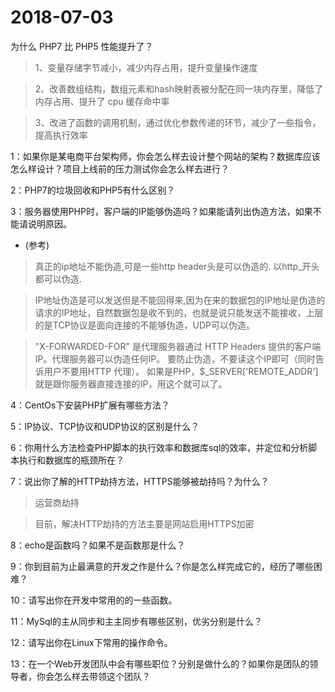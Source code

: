 # 2018-07-03
为什么 PHP7 比 PHP5 性能提升了？

> 1、变量存储字节减小，减少内存占用，提升变量操作速度

> 2、改善数组结构，数组元素和hash映射表被分配在同一块内存里，降低了内存占用、提升了 cpu 缓存命中率

> 3、改进了函数的调用机制，通过优化参数传递的环节，减少了一些指令，提高执行效率

1：如果你是某电商平台架构师，你会怎么样去设计整个网站的架构？数据库应该怎么样设计？项目上线前的压力测试你会怎么样去进行？



2：PHP7的垃圾回收和PHP5有什么区别？



3：服务器使用PHP时，客户端的IP能够伪造吗？如果能请列出伪造方法，如果不能请说明原因。
- (参考)

> 真正的ip地址不能伪造,可是一些http header头是可以伪造的.
以http_开头都可以伪造.

> IP地址伪造是可以发送但是不能回得来,因为在来的数据包的IP地址是伪造的请求的IP地址，自然数据包是收不到的，也就是说只能发送不能接收，上层的是TCP协议是面向连接的不能够伪造，UDP可以伪造。

> "X-FORWARDED-FOR" 是代理服务器通过 HTTP Headers 提供的客户端IP。代理服务器可以伪造任何IP。
要防止伪造，不要读这个IP即可（同时告诉用户不要用HTTP 代理）。
如果是PHP，$_SERVER['REMOTE_ADDR'] 就是跟你服务器直接连接的IP，用这个就可以了。


4：CentOs下安装PHP扩展有哪些方法？



5：IP协议、TCP协议和UDP协议的区别是什么？



6：你用什么方法检查PHP脚本的执行效率和数据库sql的效率，并定位和分析脚本执行和数据库的瓶颈所在？



7：说出你了解的HTTP劫持方法，HTTPS能够被劫持吗？为什么？
> 运营商劫持

> 目前，解决HTTP劫持的方法主要是网站启用HTTPS加密


8：echo是函数吗？如果不是函数那是什么？



9：你到目前为止最满意的开发之作是什么？你是怎么样完成它的，经历了哪些困难？



10：请写出你在开发中常用的的一些函数。



11：MySql的主从同步和主主同步有哪些区别，优劣分别是什么？



12：请写出你在Linux下常用的操作命令。



13：在一个Web开发团队中会有哪些职位？分别是做什么的？如果你是团队的领导者，你会怎么样去带领这个团队？